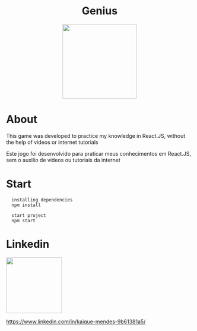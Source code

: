 <h1 align="center"> Genius </h1>

<p align="center">
    <IMG height="200" src="https://macmagazine.com.br/wp-content/uploads/2010/09/24-genius_icon.png">
</p>


<h1> About </h1>
This game was developed to practice my knowledge
in React.JS, without the help of videos or internet tutorials

Este jogo foi desenvolvido para praticar meus conhecimentos 
em React.JS, sem o auxilio de videos ou tutoriais da internet

<h1>Start</h1>

```
  installing dependencies
  npm install
  
  start project
  npm start
``` 


<h1>Linkedin</h1>
<img height="150" src="https://media-exp1.licdn.com/dms/image/C4D03AQFmuFjKym5Lvg/profile-displayphoto-shrink_200_200/0/1639689567823?e=1666224000&v=beta&t=FWihO2UdNGudNL2SypCMGxD3856wbUVutiFv-Q4OguY"/> 

https://www.linkedin.com/in/kaique-mendes-9b61381a5/